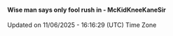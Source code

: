 #### Wise man says only fool rush in - McKidKneeKaneSir
Updated on 11/06/2025 - 16:16:29 (UTC) Time Zone
